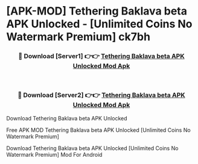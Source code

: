 # [APK-MOD] Tethering Baklava beta APK Unlocked - [Unlimited Coins No Watermark Premium] ck7bh



<div align="center">
<h3>🔴 Download [Server1] 👉👉 <a href="https://momento.my/?title=Tethering_Baklava_beta_APK_Unlocked">Tethering Baklava beta APK Unlocked Mod Apk</a></h3><br>

<h3>🔴 Download [Server2] 👉👉 <a href="https://momento.my/?title=Tethering_Baklava_beta_APK_Unlocked">Tethering Baklava beta APK Unlocked Mod Apk</a></h3>
</div>



Download Tethering Baklava beta APK Unlocked 

Free APK MOD Tethering Baklava beta APK Unlocked [Unlimited Coins No Watermark Premium]

Download Tethering Baklava beta APK Unlocked [Unlimited Coins No Watermark Premium] Mod For Android
